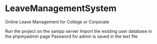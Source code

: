 # LeaveManagementSystem
Online Leave Management for College or Corporate 

Run the project on the xampp server
Import the existing user database in the phpmyadmin page
Password for admin is saved in the text file
